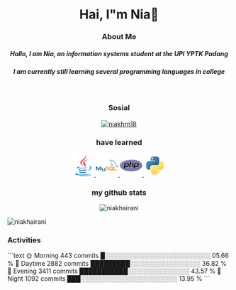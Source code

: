 <h1 align="center">Hai, I"m Nia👋</h1>

<h3 align="center">About Me</h3>
<h5 align="center">Hallo, I am Nia, an information systems student at the UPI YPTK Padang</h5>
<h5 align="center">I am currently still learning several programming languages in college</h5>
<br>
<h3 align="center">Sosial</h3>
<p align="center">
<a href="https://instagram.com/niakhrn18" target="blank"><img align="center" src="https://raw.githubusercontent.com/rahuldkjain/github-profile-readme-generator/master/src/images/icons/Social/instagram.svg" alt="niakhrn18" height="30" width="40" /></a>
</p>

<h3 align="center">have learned</h3>
<p align="center"> <a href="https://www.java.com" target="_blank" rel="noreferrer"> 
  <img src="https://raw.githubusercontent.com/devicons/devicon/master/icons/java/java-original.svg" alt="java" width="50" height="50"/> </a> <a href="https://www.mysql.com/" target="_blank" rel="noreferrer"> 
    <img src="https://raw.githubusercontent.com/devicons/devicon/master/icons/mysql/mysql-original-wordmark.svg" alt="mysql" width="50" height="50"/> </a> <a href="https://www.php.net" target="_blank" rel="noreferrer"> 
      <img src="https://raw.githubusercontent.com/devicons/devicon/master/icons/php/php-original.svg" alt="php" width="50" height="50"/> </a> <a href="https://www.python.org" target="_blank" rel="noreferrer"> <img src="https://raw.githubusercontent.com/devicons/devicon/master/icons/python/python-original.svg" alt="python" width="50" height="50"/> </a> </p>

<h3 align="center">my github stats</h3>
<p align="center"> <img src="https://github-readme-stats.vercel.app/api?username=niakhairani&show_icons=true&theme=gotham" alt="niakhairani" />
<p align="left"> <img src="https://komarev.com/ghpvc/?username=niakhairani&label=Profile%20views&color=0e75b6&style=flat" alt="niakhairani" /> </p>

<h3>Activities</h3>
```text
🌞 Morning                443 commits         █░░░░░░░░░░░░░░░░░░░░░░░░   05.66 % 
🌆 Daytime                2882 commits        █████████░░░░░░░░░░░░░░░░   36.82 % 
🌃 Evening                3411 commits        ███████████░░░░░░░░░░░░░░   43.57 % 
🌙 Night                  1092 commits        ███░░░░░░░░░░░░░░░░░░░░░░   13.95 % 
```







